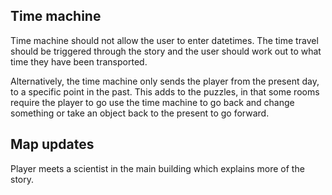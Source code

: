 Time machine
------------

Time machine should not allow the user to enter datetimes. The time travel should be triggered through the story and the user should work out to what time they have been transported.

Alternatively, the time machine only sends the player from the present day, to a specific point in the past. This adds to the puzzles, in that some rooms require the player to go use the time machine to go back and change something or take an object back to the present to go forward.

Map updates
-----------

Player meets a scientist in the main building which explains more of the story.